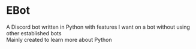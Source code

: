 # EBot  

A Discord bot written in Python with features I want on a bot without using other established bots  
Mainly created to learn more about Python
